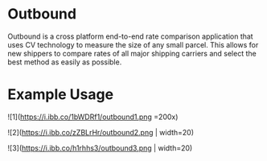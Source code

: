 # Outbound

Outbound is a cross platform end-to-end rate comparison application that uses CV technology to measure the size of any small parcel. This allows for new shippers to compare rates of all major shipping carriers and select the best method as easily as possible.

# Example Usage

![1](https://i.ibb.co/1bWDRf1/outbound1.png =200x)

![2](https://i.ibb.co/zZBLrHr/outbound2.png | width=20)

![3](https://i.ibb.co/h1rhhs3/outbound3.png | width=20)



